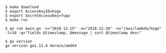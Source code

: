 ```console
$ make download
$ export AccessKeyID=hoge
$ export SecretAccessKey=fuga
$ make run
```

```console
$ go run main.go -s="2018-12-25" -e="2018-12-26" -n="/aws/lambda/hoge" -l=10 -q="fields @timestamp, @message | sort @timestamp desc"
```

```console
$ go version
go version go1.11.4 darwin/amd64
```
